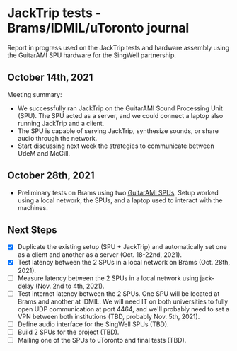 # JackTrip tests - Brams/IDMIL/uToronto journal

Report in progress used on the JackTrip tests and hardware assembly using the GuitarAMI SPU hardware for the SingWell partnership.

## October 14th, 2021

Meeting summary:

- We successfully ran JackTrip on the GuitarAMI Sound Processing Unit (SPU). The SPU acted as a server, and we could connect a laptop also running JackTrip and a client.
- The SPU is capable of serving JackTrip, synthesize sounds, or share audio through the network.
- Start discussing next week the strategies to communicate between UdeM and McGill.

## October 28th, 2021

- Preliminary tests on Brams using two [GuitarAMI SPUs](https://github.com/edumeneses/GuitarAMI/blob/jacktrip/docs/SPU_user_guide.md). Setup worked using a local network, the SPUs, and a laptop used to interact with the machines.

## Next Steps

- [X] Duplicate the existing setup (SPU + JackTrip) and automatically set one as a client and another as a server (Oct. 18-22nd, 2021).
- [X] Test latency between the 2 SPUs in a local network on Brams (Oct. 28th, 2021).
- [ ] Measure latency between the 2 SPUs in a local network using jack-delay (Nov. 2nd to 4th, 2021).
- [ ] Test internet latency between the 2 SPUs. One SPU will be located at Brams and another at IDMIL. We will need IT on both universities to fully open UDP communication at port 4464, and we'll probably need to set a VPN between both institutions (TBD, probably Nov. 5th, 2021).
- [ ] Define audio interface for the SingWell SPUs (TBD).
- [ ] Build 2 SPUs for the project (TBD).
- [ ] Mailing one of the SPUs to uToronto and final tests (TBD).
